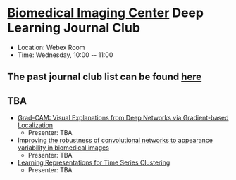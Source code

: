 
# [Biomedical Imaging Center](http://biotech.rpi.edu/centers/bic) Deep Learning Journal Club

* Location: Webex Room
* Time: Wednesday, 10:00 -- 11:00

## The past journal club list can be found [here](past_list.md)










## TBA
* [Grad-CAM: Visual Explanations from Deep Networks via Gradient-based Localization](http://openaccess.thecvf.com/content_ICCV_2017/papers/Selvaraju_Grad-CAM_Visual_Explanations_ICCV_2017_paper.pdf)
	* Presenter: TBA
* [Improving the robustness of convolutional networks to appearance variability in biomedical images](https://ieeexplore.ieee.org/document/8363636/)
	* Presenter: TBA
* [Learning Representations for Time Series Clustering](https://papers.nips.cc/paper/8634-learning-representations-for-time-series-clustering.pdf)
	* Presenter: TBA






